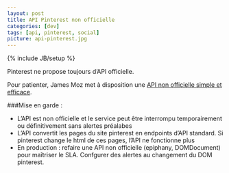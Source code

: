 ```yaml
---
layout: post
title: API Pinterest non officielle
categories: [dev]
tags: [api, pinterest, social]
picture: api-pinterest.jpg
---
```

{% include JB/setup %}

Pinterest ne propose toujours d’API officielle.

Pour patienter, James Moz met à disposition une [API non officielle simple et efficace](http://pinterestapi.co.uk).

###Mise en garde :
- L’API est non officielle et le service peut être interrompu temporairement ou définitivement sans alertes préalabes
- L’API convertit les pages du site pinterest en endpoints d’API standard. Si pinterest change le html de ces pages, l’API ne fonctionne plus
- En production : refaire une API non officielle (epiphany, DOMDocument) pour maîtriser le SLA. Confgurer des alertes au changement du DOM pinterest.